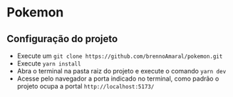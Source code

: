 # Pokemon
## Configuração do projeto
 - Execute um `git clone https://github.com/brennoAmaral/pokemon.git`
 - Execute `yarn install`
 - Abra o terminal na pasta raiz do projeto e execute o comando `yarn dev`
 - Acesse pelo navegador a porta indicado no terminal, como padrão o projeto ocupa a portal `http://localhost:5173/`